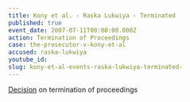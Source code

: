 ```yaml
---
title: Kony et al. - Raska Lukwiya - Terminated
published: true
event_date: 2007-07-11T00:00:00.000Z
action: Termination of Proceedings
case: the-prosecutor-v-kony-et-al
accused: raska-lukwiya
youtube_id:
slug: kony-et-al-events-raska-lukwiya-terminated-
---
```



[Decision](http://www.icc-cpi.int/iccdocs/doc/doc297945.pdf) on termination of proceedings